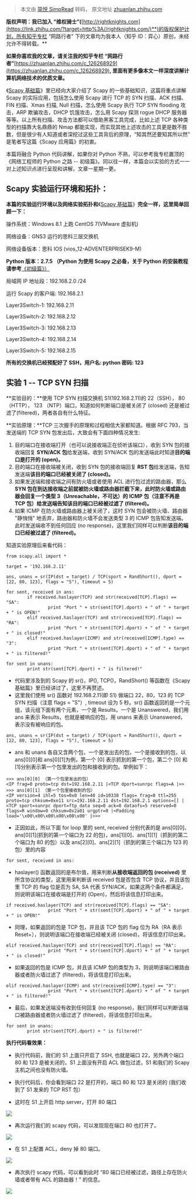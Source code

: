> 本文由 [简悦 SimpRead](http://ksria.com/simpread/) 转码， 原文地址 [zhuanlan.zhihu.com](https://zhuanlan.zhihu.com/p/53264096)

**版权声明：我已加入 “维权骑士”(**[http://rightknights.com](https://link.zhihu.com/?target=http%3A//rightknights.com/)**)的版权保护计划，所有知乎专栏 “网路行者” 下的文章均为我本人（知乎 ID：弈心）原创，未经允许不得转载。**

**如果你喜欢我的文章，请关注我的知乎专栏 “网路行者”**[https://zhuanlan.zhihu.com/c_126268929](https://zhuanlan.zhihu.com/c_126268929)**, 里面有更多像本文一样深度讲解计算机网络技术的优质文章。**

《[Scapy 基础篇](https://zhuanlan.zhihu.com/p/51002301)》里已经向大家介绍了 Scapy 的一些基础知识，这篇将重点讲解 Scapy 的实际应用，包括怎么使用 Scapy 进行 TCP 的 SYN 扫描、ACK 扫描、FIN 扫描、Xmas 扫描, Null 扫描，怎么使用 Scapy 执行 TCP SYN flooding 攻击，ARP 欺骗攻击，DHCP 饥饿攻击，怎么用 Scapy 探测 rogue DHCP 服务器等等。以上所有扫描、攻击方法都可以借助黑客工具完成，比如上述 TCP 各种类型的扫描靠大名鼎鼎的 Nmap 都能实现，而实现其他上述攻击的工具更是数不胜数，但是很少有人知道或者深挖过这些工具背后的原理，“知其然还要知其所以然” 是笔者写这篇《Scapy 应用篇》的初衷。

本篇将融合 Python 代码讲解，如果你对 Python 不熟，可以参考我专栏置顶的《网络工程师的 Python 之路 -- 初级篇》。同以往一样，本篇会以实验的方式一一对上述知识点进行呈现和讲解，文章一星期一更。

**Scapy 实验运行环境和拓扑：**
--------------------

**本篇的实验运行环境以及网络实验拓扑和**《[Scapy 基础篇](https://zhuanlan.zhihu.com/p/51002301)》**完全一样，这里简单回顾一下：**

操作系统：Windows 8.1 上跑 CentOS 7(VMware 虚拟机)

网络设备：GNS3 运行的思科三层交换机

网络设备版本：思科 IOS (vios_12-ADVENTERPRISEK9-M)

**Python 版本：2.7.5 （Python 为使用 Scapy 之必备，关于 Python 的安装教程请参考**[《初级篇》）](https://zhuanlan.zhihu.com/p/34932386)

局域网 IP 地址段：192.168.2.0 /24

运行 Scapy 的客户端: 192.168.2.1

Layer3Switch-1: 192.168.2.11

Layer3Switch-2: 192.168.2.12

Layer3Switch-3: 192.168.2.13

Layer3Switch-4: 192.168.2.14

Layer3Switch-5: 192.168.2.15

**所有的交换机已经预配好了 SSH，用户名: python 密码: 123**

**实验 1 -- TCP SYN 扫描**
----------------------

**实验目的：**使用 TCP SYN 扫描交换机 S1(192.168.2.11)的 22（SSH）， 80 （HTTP）， 123 （NTP）端口，知道如何判断端口是被关闭了 (closed) 还是被过滤了(filtered)，两者各自有什么特征。

**实验原理：**TCP 三次握手的原理和过程相信大家都知道。根据 RFC 793，当发送端的 TCP SYN 包发出后，大致会有下面四种情况发生:

1.  目的端口在接收端打开（也可以说接收端正在侦听该端口），收到 SYN 包的接收端回复 **SYN/ACK 包**给发送端，收到 SYN/ACK 包的发送端此时知道**目的端口是打开的 (open)。**
2.  目的端口在接收端被关闭，收到 SYN 包的接收端回复 **RST 包**给发送端，告知发送端**该目的端口已经被关闭了 (closed)。**
3.  如果发送端和接收端之间有防火墙或者使用 ACL 进行包过滤的路由器，那么 **SYN 包在到达接收端之前就被防火墙或路由器拦截下来，**此时防火墙或路由器会回复一个类型 3（Unreachable，不可达）的 ICMP 包（注意不再是 TCP 包）给发送端告知**该目的端口已经被过滤了 (filtered)。**
4.  如果 ICMP 在防火墙或路由器上被关闭了，这时 SYN 包会被防火墙、路由器 "静悄悄" 地丢弃，路由器和防火墙不会发送类型 3 的 ICMP 包告知发送端。此时发送端收不到任何回应 (no response)，这里我们同样可以判断**该目的端口已经被过滤了 (filtered)。**

知道实验原理后来看代码：

```
from scapy.all import *

target = '192.168.2.11'

ans, unans = sr(IP(dst = target) / TCP(sport = RandShort(), dport = [22, 80, 123], flags = "S"), timeout = 5)

for sent, received in ans:
        if received.haslayer(TCP) and str(received[TCP].flags) == "SA":
                print "Port " + str(sent[TCP].dport) + " of " + target + " is OPEN!"
        elif received.haslayer(TCP) and str(received[TCP].flags) == "RA":
                print "Port " + str(sent[TCP].dport) + " of " + target + " is closed!"
        elif received.haslayer(ICMP) and str(received[ICMP].type) == "3":
                print "Port " + str(sent[TCP].dport) + " of " + target + " is filtered!"

for sent in unans:
        print str(sent[TCP].dport) + " is filtered!"
```

*   代码里涉及到的 Scapy 的 sr()，IP(), TCP()，RandShort() 等函数在《Scapy 基础篇》里已经讲过了，这里不再赘述。
*   这里我们使用 sr() 函数对 192.168.2.11(即 S1) 做端口 22，80，123 的 TCP SYN 扫描（注意 flags = "S"）, timeout 设为 5 秒。sr() 函数返回的是一个元组，该元组下面有两个元素，一个是 Results，一个是 Unanswered，我们用 ans 来表示 Results，也就是被响应的包，用 unans 来表示 Unanswered，表示没有被响应的包。

```
ans, unans = sr(IP(dst = target) / TCP(sport = RandShort(), dport = [22, 80, 123], flags = "S"), timeout = 5)
```

*   ans 和 unans 各自又含两个包，一个是发出去的包，一个是接收到的包，以 ans[0][0]和 ans[0][1]为例，第一个 [0] 表示抓到的第一个包，第二个 [0] 和[1]分别表示第一个包里发出的包和接收到的包。举例如下：

```
>>> ans[0][0] （第一个包里发出的包）
<IP frag=0 proto=tcp dst=192.168.2.11 |<TCP dport=sunrpc flags=A |>>
>>> ans[0][1] （第一个包里接收到的包）
<IP version=4 ihl=5 tos=0x0 len=40 id=10338 flags= frag=0 ttl=255 proto=tcp chksum=0xe11 src=192.168.2.11 dst=192.168.2.1 options=[] |<TCP sport=sunrpc dport=ftp_data seq=0 ack=0 dataofs=5 reserved=0 flags=R window=0 chksum=0x2a01 urgptr=0 |<Padding load='\x00\x00\x00\x00\x00\x00' |>>>
```

*   正因如此，所以下面 for loop 里的 sent, received 分别代表的是 ans[0][0]、ans[0][1](抓到的第一个端口为 22 的包)，ans[1][0]、ans[1][1]（抓到的第二个端口为 80 的包）以及 ans[2][0]、ans[2][1]（抓到的第三个端口为 123 的包）里的内容

```
for sent, received in ans:
```

*   haslayer() 函数返回的是布尔值，用来判断**从接收端返回的包 (received)** 里所含协议的类型，这里用来判断该 received 包是否包含 TCP 协议，并且该包里 TCP 的 flag 位是否为 SA, SA 代表 SYN/ACK，如果这两个条件都满足，则说明该端口在接收端是打开的 (Open)，然后将该信息打印出来。

```
if received.haslayer(TCP) and str(received[TCP].flags) == "SA":
                print "Port " + str(sent[TCP].dport) + " of " + target + " is OPEN!"
```

*   同理，如果返回的包是 TCP 包，并且该 TCP 包的 flag 位为 RA（RA 表示 Reset+），则说明该端口在接收端已经被关闭 (closed)，将该信息打印出来。

```
elif received.haslayer(TCP) and str(received[TCP].flags) == "RA":
                print "Port " + str(sent[TCP].dport) + " of " + target + " is closed!"
```

*   如果返回的包是 ICMP 包，并且该 ICMP 包的类型为 3，则说明该端口被路由器或者防火墙过滤了 (filtered)，将该信息打印出来。

```
elif received.haslayer(ICMP) and str(received[ICMP].type) == "3":
                print "Port " + str(sent[TCP].dport) + " of " + target + " is filtered!"
```

*   最后，如果发送端没有收到任何回复 (no response)，我们同样可以判断该端口被路由器或者防火墙过滤了 (filtered)，将该信息打印出来。

```
for sent in unans:
        print str(sent[TCP].dport) + " is filtered!"
```

**执行代码看效果：**

*   执行代码前，我们的 S1 上面只开启了 SSH, 也就是端口 22，另外两个端口 80 和 123 是被关闭的，S1 上面没有开启 ACL 做包过滤，S1 和我们的 Scapy 主机之间也没有防火墙。

*   执行代码后，你会看到端口 22 是打开的，端口 80 和 123 是关闭的 (我们收到了 S1 发来的 TCP RST 包）
*   这时在 S1 上开启 http server，打开 80 端口

![](https://pic1.zhimg.com/v2-1fc76d2f3df220cb04fcf714a81367bc_b.jpg)

*   再次运行我们的 scapy 代码，可以发现现在端口 80 也打开了。

![](https://pic4.zhimg.com/v2-fe2ed5ae8235fc6665b230fea867e0eb_b.jpg)

*   在 S1 上配置 ACL，deny 掉 80 端口。

![](https://pic1.zhimg.com/v2-90242864f00bc0dcdc1d304b4502e574_b.jpg)

*   再次执行 scapy 代码，可以看到此时 “80 端口已经被过滤，路径上存在防火墙或者带有 ACL 的路由器！” 的信息。

![](https://pic4.zhimg.com/v2-8544692bc872a0a4b745dc8f18772e27_b.jpg)